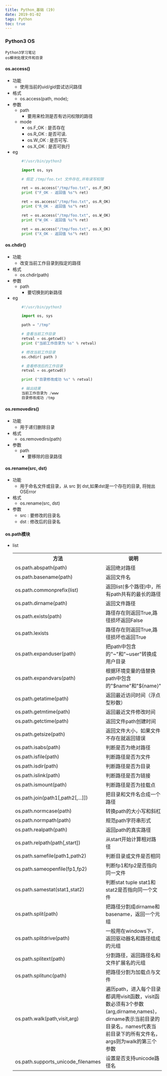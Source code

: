 ```yaml
---
title: Python_基础 (19)
date: 2019-01-02
tags: Python
toc: true
---
```


### Python3 OS
    Python3学习笔记
    os模块处理文件和目录

<!-- more -->

#### os.access()
- 功能
    * 使用当前的uid/gid尝试访问路径
- 格式
    * os.access(path, mode);
- 参数
    * path
        * 要用来检测是否有访问权限的路径
    * mode
        * os.F_OK : 是否存在
        * os.R_OK : 是否可读.
        * os.W_OK : 是否可写.
        * os.X_OK : 是否可执行
- eg
    ```python
        #!/usr/bin/python3

        import os, sys

        # 假定 /tmp/foo.txt 文件存在,并有读写权限

        ret = os.access("/tmp/foo.txt", os.F_OK)
        print ("F_OK - 返回值 %s"% ret)

        ret = os.access("/tmp/foo.txt", os.R_OK)
        print ("R_OK - 返回值 %s"% ret)

        ret = os.access("/tmp/foo.txt", os.W_OK)
        print ("W_OK - 返回值 %s"% ret)

        ret = os.access("/tmp/foo.txt", os.X_OK)
        print ("X_OK - 返回值 %s"% ret)
    ```

#### os.chdir()
- 功能
    * 改变当前工作目录到指定的路径
- 格式
    * os.chdir(path)
- 参数
    * path
        * 要切换到的新路径
- eg
    ```python
        #!/usr/bin/python3

        import os, sys

        path = "/tmp"

        # 查看当前工作目录
        retval = os.getcwd()
        print ("当前工作目录为 %s" % retval)

        # 修改当前工作目录
        os.chdir( path )

        # 查看修改后的工作目录
        retval = os.getcwd()

        print ("目录修改成功 %s" % retval)

        # 输出结果
        当前工作目录为 /www
        目录修改成功 /tmp
    ```

#### os.removedirs()
- 功能
    * 用于递归删除目录
- 格式
    * os.removedirs(path)
- 参数
    * path
        * 要移除的目录路径

#### os.rename(src, dst)
- 功能
    * 用于命名文件或目录，从 src 到 dst,如果dst是一个存在的目录, 将抛出OSError
- 格式
    * os.rename(src, dst)
- 参数
    * src : 要修改的目录名
    * dst : 修改后的目录名


#### os.path模块
- list
    <table class="reference"><tbody><tr><th>方法</th><th>说明</th></tr><tr><td>os.path.abspath(path)</td><td>返回绝对路径</td></tr><tr><td>os.path.basename(path)</td><td>返回文件名</td></tr><tr><td>os.path.commonprefix(list)</td><td>返回list(多个路径)中，所有path共有的最长的路径</td></tr><tr><td>os.path.dirname(path)</td><td>返回文件路径</td></tr><tr><td>os.path.exists(path)</td><td>路径存在则返回True,路径损坏返回False</td></tr><tr><td>os.path.lexists</td><td>路径存在则返回True,路径损坏也返回True</td></tr><tr><td>os.path.expanduser(path)</td><td>把path中包含的"~"和"~user"转换成用户目录</td></tr><tr><td>os.path.expandvars(path)</td><td>根据环境变量的值替换path中包含的"$name"和"${name}"</td></tr><tr><td>os.path.getatime(path)</td><td>返回最近访问时间（浮点型秒数）</td></tr><tr><td>os.path.getmtime(path)</td><td>返回最近文件修改时间</td></tr><tr><td>os.path.getctime(path)</td><td>返回文件path创建时间</td></tr><tr><td>os.path.getsize(path)</td><td>返回文件大小，如果文件不存在就返回错误</td></tr><tr><td>os.path.isabs(path)</td><td>判断是否为绝对路径</td></tr><tr><td>os.path.isfile(path)</td><td>判断路径是否为文件</td></tr><tr><td>os.path.isdir(path)</td><td>判断路径是否为目录</td></tr><tr><td>os.path.islink(path)</td><td>判断路径是否为链接</td></tr><tr><td>os.path.ismount(path)</td><td>判断路径是否为挂载点</td></tr><tr><td>os.path.join(path1[,path2[,...]])</td><td>把目录和文件名合成一个路径</td></tr><tr><td>os.path.normcase(path)</td><td>转换path的大小写和斜杠</td></tr><tr><td>os.path.normpath(path)</td><td>规范path字符串形式</td></tr><tr><td>os.path.realpath(path)</td><td>返回path的真实路径</td></tr><tr><td>os.path.relpath(path[,start])</td><td>从start开始计算相对路径</td></tr><tr><td>os.path.samefile(path1,path2)</td><td>判断目录或文件是否相同</td></tr><tr><td>os.path.sameopenfile(fp1,fp2)</td><td>判断fp1和fp2是否指向同一文件</td></tr><tr><td>os.path.samestat(stat1,stat2)</td><td>判断stat tuple stat1和stat2是否指向同一个文件</td></tr><tr><td>os.path.split(path)</td><td>把路径分割成dirname和basename，返回一个元组</td></tr><tr><td>os.path.splitdrive(path)</td><td>一般用在windows下，返回驱动器名和路径组成的元组</td></tr><tr><td>os.path.splitext(path)</td><td>分割路径，返回路径名和文件扩展名的元组</td></tr><tr><td>os.path.splitunc(path)</td><td>把路径分割为加载点与文件</td></tr><tr><td>os.path.walk(path,visit,arg)</td><td>遍历path，进入每个目录都调用visit函数，visit函数必须有3个参数(arg,dirname,names)，dirname表示当前目录的目录名，names代表当前目录下的所有文件名，args则为walk的第三个参数</td></tr><tr><td>os.path.supports_unicode_filenames</td><td>设置是否支持unicode路径名</td></tr></tbody></table>

